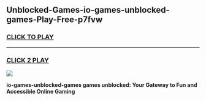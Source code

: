 
## Unblocked-Games-io-games-unblocked-games-Play-Free-p7fvw
<h3>
<a href="https://premium76.site?title=io-games-unblocked-games&ref=20A">CLICK TO PLAY</a></h3>
<hr>

<h3>
<a href="https://premium76.site?title=io-games-unblocked-games&ref=20A">CLICK 2 PLAY</a>
  
</h3>

<a href="https://premium76.site?title=io-games-unblocked-games&ref=20A"><img src="https://clearcache.store/games.png"></a>


**io-games-unblocked-games games unblocked: Your Gateway to Fun and Accessible Online Gaming**
